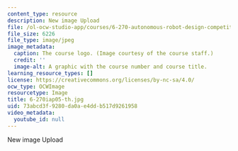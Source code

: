 ```yaml
---
content_type: resource
description: New image Upload
file: /ol-ocw-studio-app/courses/6-270-autonomous-robot-design-competition-january-iap-2005/73abcd3f9280da0ae4ddb517d9261958_6-270iap05-th.jpg
file_size: 6226
file_type: image/jpeg
image_metadata:
  caption: The course logo. (Image courtesy of the course staff.)
  credit: ''
  image-alt: A graphic with the course number and course title.
learning_resource_types: []
license: https://creativecommons.org/licenses/by-nc-sa/4.0/
ocw_type: OCWImage
resourcetype: Image
title: 6-270iap05-th.jpg
uid: 73abcd3f-9280-da0a-e4dd-b517d9261958
video_metadata:
  youtube_id: null
---
```

New image Upload